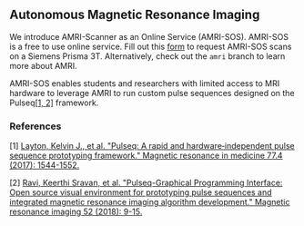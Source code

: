 ## Autonomous Magnetic Resonance Imaging

We introduce AMRI-Scanner as an Online Service (AMRI-SOS). AMRI-SOS is a free to use online service. Fill out this [form](https://goo.gl/forms/1FpGeH7S9SJbaBP53) to request AMRI-SOS scans on a Siemens Prisma 3T. Alternatively, check out the `amri` branch to learn more about AMRI.

AMRI-SOS enables students and researchers with limited access to MRI hardware to leverage AMRI to run custom pulse sequences designed on the Pulseq[[1, 2]](#references) framework.

### References
[1] [Layton, Kelvin J., et al. "Pulseq: A rapid and hardware‐independent pulse sequence prototyping framework." Magnetic resonance in medicine 77.4 (2017): 1544-1552.](https://onlinelibrary.wiley.com/doi/abs/10.1002/mrm.26235)

[2] [Ravi, Keerthi Sravan, et al. "Pulseq-Graphical Programming Interface: Open source visual environment for prototyping pulse sequences and integrated magnetic resonance imaging algorithm development." Magnetic resonance imaging 52 (2018): 9-15.](https://www.sciencedirect.com/science/article/pii/S0730725X1830033X)
